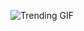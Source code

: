 ![Trending GIF](https://media0.giphy.com/media/v1.Y2lkPThiYjIxNzcydW54M2pkMWJzZW96amptYWJnbmJqNW42NzdkOG1qMWZ3YzlhajVubiZlcD12MV9naWZzX3NlYXJjaCZjdD1n/xUPGcEliCc7bETyfO8/giphy.gif)
